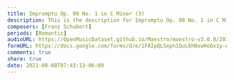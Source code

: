 ```yaml
---
title: Impromptu Op. 90 No. 1 in C Minor (3)
description: This is the description for Impromptu Op. 90 No. 1 in C Minor by Franz Schubert
composers: [Franz Schubert]
periods: [Romantic]
audioURL: https://OpenMusicDataset.github.io/Maestro/maestro-v3.0.0/2013/ORIG-MIDI_01_7_8_13_Group__MID--AUDIO_04_R2_2013_wav--1.midi
formURL: https://docs.google.com/forms/d/e/1FAIpQLSepn1QuL6hNxwHoOx1y-AMrZ0eHTufGD6iAm8g7aR9PKm7bbQ/viewform
comments: true
share: true
date: 2021-08-08T07:43:13-06:00
---
```

